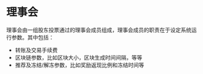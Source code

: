 # 理事会

理事会由一组股东投票通过的理事会成员组成，理事会成员的职责在于设定系统运行参数。其中包括：

* 转账及交易手续费
* 区块链参数，比如区块大小，区块生成时间间隔，等等
* 推荐及冻结/解冻参数，比如奖励返现比例和冻结时间等
